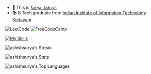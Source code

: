 - 👋 This is <a href="https://bento.me/suryaashish">```Surya Ashish```</a>
- 📚  B.Tech graduate from <a href="https://iiitkottayam.ac.in/#!/home">Indian Institute of Information Technology Kottayam</a>


![LeetCode](https://img.shields.io/badge/LeetCode-000000?style=for-the-badge&logo=LeetCode&logoColor=#d16c06)
![FreeCodeCamp](https://img.shields.io/badge/Freecodecamp-%23123.svg?&style=for-the-badge&logo=freecodecamp&logoColor=green)

[![My Skills](https://skillicons.dev/icons?i=js,firebase,mysql,postgres,planetscale,prisma,html,css,react,next,ts,git,express,nodejs,cpp,py&perline=10)](https://skillicons.dev)


![ashishsurya's Streak](https://github-readme-streak-stats.herokuapp.com/?user=ashishsurya&theme=react&hide_border=true)

![ashishsurya's Stats](https://github-readme-stats.vercel.app/api?username=ashishsurya&theme=react&show_icons=true&hide_border=true&count_private=false)

![ashishsurya's Top Languages](https://github-readme-stats.vercel.app/api/top-langs/?username=ashishsurya&theme=react&show_icons=true&hide_border=true&layout=compact)




